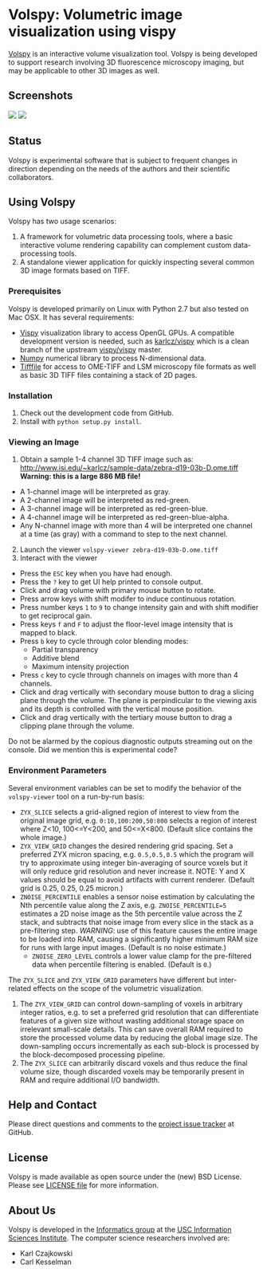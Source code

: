 # Volspy: Volumetric image visualization using vispy

[Volspy](http://github.com/informatics-isi-edu/volspy) is an
interactive volume visualization tool. Volspy is being developed to
support research involving 3D fluorescence microscopy imaging, but may
be applicable to other 3D images as well.

## Screenshots

<img src="http://www.isi.edu/~karlcz/sample-data/volspy-shot1.png" />

<img src="http://www.isi.edu/~karlcz/sample-data/volspy-shot2.png" />

## Status

Volspy is experimental software that is subject to frequent changes in
direction depending on the needs of the authors and their scientific
collaborators.

## Using Volspy

Volspy has two usage scenarios:

1. A framework for volumetric data processing tools, where a basic
  interactive volume rendering capability can complement custom
  data-processing tools.
2. A standalone viewer application for quickly inspecting several
  common 3D image formats based on TIFF.

### Prerequisites

Volspy is developed primarily on Linux with Python 2.7 but also tested
on Mac OSX. It has several requirements:

- [Vispy](http://vispy.org) visualization library to access OpenGL GPUs.  A compatible development version is needed, such as [karlcz/vispy](https://github.com/karlcz/vispy) which is a clean branch of the upstream [vispy/vispy](https://github.com/vispy/vispy) master.
- [Numpy](http://www.numpy.org) numerical library to process
  N-dimensional data.
- [Tifffile](http://www.lfd.uci.edu/~gohlke/code/tifffile.py.html) for access to OME-TIFF and LSM microscopy file formats as well as basic 3D TIFF files containing a stack of 2D pages.

### Installation

1. Check out the development code from GitHub.
2. Install with `python setup.py install`.

### Viewing an Image

1. Obtain a sample 1-4 channel 3D TIFF image such as:
   http://www.isi.edu/~karlcz/sample-data/zebra-d19-03b-D.ome.tiff
   **Warning: this is a large 886 MB file!**
  - A 1-channel image will be interpreted as gray.
  - A 2-channel image will be interpreted as red-green.
  - A 3-channel image will be interpreted as red-green-blue.
  - A 4-channel image will be interpreted as red-green-blue-alpha.
  - Any N-channel image with more than 4 will be interpreted one channel at a time (as gray) with a command to step to the next channel.
2. Launch the viewer `volspy-viewer zebra-d19-03b-D.ome.tiff`
3. Interact with the viewer
  - Press the `ESC` key when you have had enough.
  - Press the `?` key to get UI help printed to console output.
  - Click and drag volume with primary mouse button to rotate.
  - Press arrow keys with shift modifer to induce continuous rotation.
  - Press number keys `1` to `9` to change intensity gain and with shift modifier to get reciprocal gain.
  - Press keys `f` and `F` to adjust the floor-level image intensity that is mapped to black.
  - Press `b` key to cycle through color blending modes:
    - Partial transparency
    - Additive blend
    - Maximum intensity projection
  - Press `c` key to cycle through channels on images with more than 4 channels.
  - Click and drag vertically with secondary mouse button to drag a
    slicing plane through the volume. The plane is perpindicular to
    the viewing axis and its depth is controlled with the vertical
    mouse position.
  - Click and drag vertically with the tertiary mouse button to drag a
    clipping plane through the volume.

Do not be alarmed by the copious diagnostic outputs streaming out on
the console. Did we mention this is experimental code?

### Environment Parameters

Several environment variables can be set to modify the behavior of the `volspy-viewer` tool on a run-by-run basis:

- `ZYX_SLICE` selects a grid-aligned region of interest to view from the original image grid, e.g. `0:10,100:200,50:800` selects a region of interest where Z<10, 100<=Y<200, and 50<=X<800. (Default slice contains the whole image.)
- `ZYX_VIEW_GRID` changes the desired rendering grid spacing. Set a preferred ZYX micron spacing, e.g. `0.5,0.5,0.5` which the program will try to approximate using integer bin-averaging of source voxels but it will only reduce grid resolution and never increase it. NOTE: Y and X values should be equal to avoid artifacts with current renderer. (Default grid is 0.25, 0.25, 0.25 micron.)
- `ZNOISE_PERCENTILE` enables a sensor noise estimation by calculating the Nth percentile value along the Z axis, e.g. `ZNOISE_PERCENTILE=5` estimates a 2D noise image as the 5th percentile value across the Z stack, and subtracts that noise image from every slice in the stack as a pre-filtering step. *WARNING*: use of this feature causes the entire image to be loaded into RAM, causing a significantly higher minimum RAM size for runs with large input images. (Default is no noise estimate.)
  - `ZNOISE_ZERO_LEVEL` controls a lower value clamp for the pre-filtered data when percentile filtering is enabled. (Default is `0`.)

The `ZYX_SLICE` and `ZYX_VIEW_GRID` parameters have different but inter-related effects on the scope of the volumetric visualization.

1. The `ZYX_VIEW_GRID` can control down-sampling of voxels in arbitrary integer ratios, e.g. to set a preferred grid resolution that can differentiate features of a given size without wasting additional storage space on irrelevant small-scale details. This can save overall RAM required to store the processed volume data by reducing the global image size. The down-sampling occurs incrementally as each sub-block is processed by the block-decomposed processing pipeline.
1. The `ZYX_SLICE` can arbitrarily discard voxels and thus reduce the final volume size, though discarded voxels may be temporarily present in RAM and require additional I/O bandwidth.

## Help and Contact

Please direct questions and comments to the [project issue
tracker](https://github.com/informatics-isi-edu/volspy/issues) at
GitHub.

## License

Volspy is made available as open source under the (new) BSD
License. Please see [LICENSE
file](https://github.com/informatics-isi-edu/volspy/blob/master/LICENSE)
for more information.

## About Us

Volspy is developed in the [Informatics
group](http://www.isi.edu/research_groups/informatics/home) at the
[USC Information Sciences Institute](http://www.isi.edu).  The
computer science researchers involved are:

* Karl Czajkowski
* Carl Kesselman

